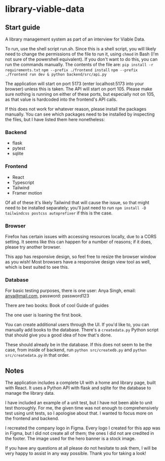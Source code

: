 # library-viable-data

## Start guide
A library management system as part of an interview for Viable Data.

To run, use the shell script run.sh. Since this is a shell script, you will likely need to change the permissions of the file to run it, using `chmod` in Bash (I'm not sure of the powershell equivalent). If you don't want to do this, you can run the commands manually. The contents of the file are:
`pip install -r requirements.txt`
`npm --prefix ./frontend install`
`npm --prefix ./frontend run dev & python backend/src/api.py`

The application will start on port 5173 (enter localhost:5173 into your browser) unless this is taken. The API will start on port 105. Please make sure nothing is running on either of these ports, but especially not on 105, as that value is hardcoded into the frontend's API calls.

If this does not work for whatever reason, please install the packages manually. You can see which packages need to be installed by inspecting the files, but I have listed them here nonetheless:

### Backend
- flask
- pytest
- sqlite

### Frontend
- React
- Typescript
- Tailwind
- Framer motion

Of all of these it's likely Tailwind that will cause the issue, so that might need to be installed separately; you'll just need to run `npm install -D tailwindcss postcss autoprefixer` if this is the case.

### Browser

Firefox has certain issues with accessing resources locally, due to a CORS setting. It seems like this can happen for a number of reasons; if it does, please try another browser. 

This app has responsive design, so feel free to resize the browser window as you wish! Most browsers have a responsive design view tool as well, which is best suited to see this.

### Database

For basic testing purposes, there is one user:
Anya Singh, email: anya@mail.com, password: password123

There are two books:
Book of cool
Guide of guides

The one user is loaning the first book.

You can create additional users through the UI. If you'd like to, you can manually add books to the database. There's a `createdata.py` Python script that should give you a good idea of how that's done.

These should already be in the database. If this does not seem to be the case, from inside of backend, run `python src/createdb.py` and `python src/createdata.py` in that order.

## Notes
The application includes a complete UI with a home and library page, built with React. It uses a Python API with flask and sqlite for the database to manage the library data.

I have included an example of a unit test, but I have not been able to unit test thoroughly. For me, the given time was not enough to comprehensively test using unit tests, so I apologise about that. I wanted to focus more on the frontend and backend.

I recreated the company logo in Figma. Every logo I created for this app was in Figma, but I did not create all of them; the ones I did not are credited in the footer. The image used for the hero banner is a stock image.

If you have any questions at all please do not hesitate to ask them, I will be very happy to assist in any way possible. Thank you for taking a look!